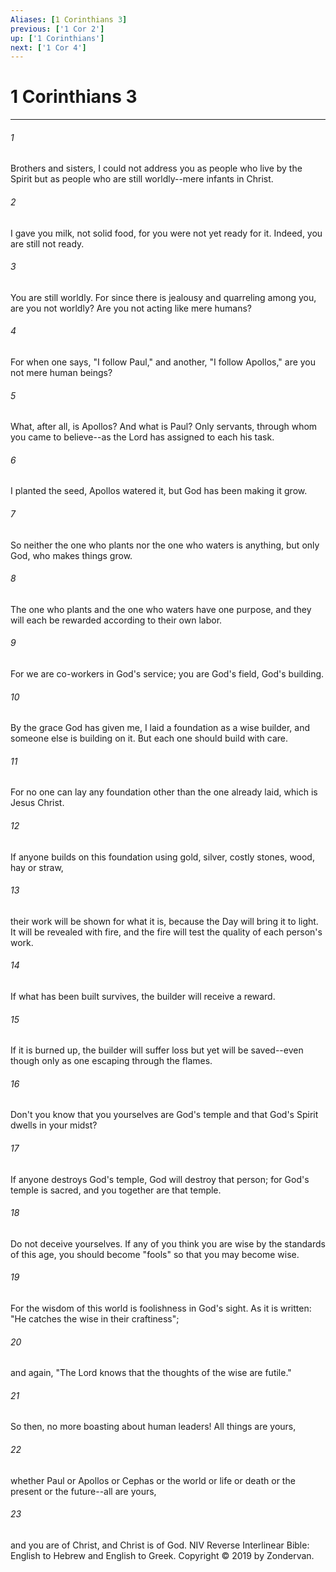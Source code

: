 ```yaml
---
Aliases: [1 Corinthians 3]
previous: ['1 Cor 2']
up: ['1 Corinthians']
next: ['1 Cor 4']
---
```

# 1 Corinthians 3

***


###### 1 
Brothers and sisters, I could not address you as people who live by the Spirit but as people who are still worldly--mere infants in Christ. 

###### 2 
I gave you milk, not solid food, for you were not yet ready for it. Indeed, you are still not ready. 

###### 3 
You are still worldly. For since there is jealousy and quarreling among you, are you not worldly? Are you not acting like mere humans? 

###### 4 
For when one says, "I follow Paul," and another, "I follow Apollos," are you not mere human beings? 

###### 5 
What, after all, is Apollos? And what is Paul? Only servants, through whom you came to believe--as the Lord has assigned to each his task. 

###### 6 
I planted the seed, Apollos watered it, but God has been making it grow. 

###### 7 
So neither the one who plants nor the one who waters is anything, but only God, who makes things grow. 

###### 8 
The one who plants and the one who waters have one purpose, and they will each be rewarded according to their own labor. 

###### 9 
For we are co-workers in God's service; you are God's field, God's building. 

###### 10 
By the grace God has given me, I laid a foundation as a wise builder, and someone else is building on it. But each one should build with care. 

###### 11 
For no one can lay any foundation other than the one already laid, which is Jesus Christ. 

###### 12 
If anyone builds on this foundation using gold, silver, costly stones, wood, hay or straw, 

###### 13 
their work will be shown for what it is, because the Day will bring it to light. It will be revealed with fire, and the fire will test the quality of each person's work. 

###### 14 
If what has been built survives, the builder will receive a reward. 

###### 15 
If it is burned up, the builder will suffer loss but yet will be saved--even though only as one escaping through the flames. 

###### 16 
Don't you know that you yourselves are God's temple and that God's Spirit dwells in your midst? 

###### 17 
If anyone destroys God's temple, God will destroy that person; for God's temple is sacred, and you together are that temple. 

###### 18 
Do not deceive yourselves. If any of you think you are wise by the standards of this age, you should become "fools" so that you may become wise. 

###### 19 
For the wisdom of this world is foolishness in God's sight. As it is written: "He catches the wise in their craftiness"; 

###### 20 
and again, "The Lord knows that the thoughts of the wise are futile." 

###### 21 
So then, no more boasting about human leaders! All things are yours, 

###### 22 
whether Paul or Apollos or Cephas or the world or life or death or the present or the future--all are yours, 

###### 23 
and you are of Christ, and Christ is of God. NIV Reverse Interlinear Bible: English to Hebrew and English to Greek. Copyright © 2019 by Zondervan.
